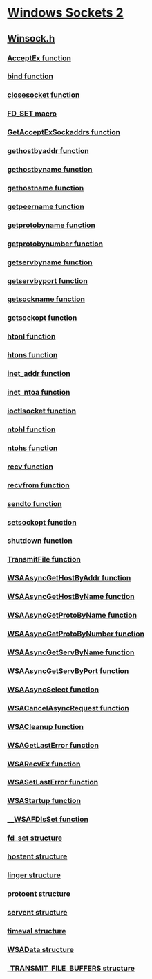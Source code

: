 # [Windows Sockets 2](../_winsock/index.md)
## [Winsock.h](index.md)
### [AcceptEx function](../winsock/nf-winsock-acceptex.md)
### [bind function](../winsock/nf-winsock-bind.md)
### [closesocket function](../winsock/nf-winsock-closesocket.md)
### [FD_SET macro](../winsock/nf-winsock-fd_set.md)
### [GetAcceptExSockaddrs function](../winsock/nf-winsock-getacceptexsockaddrs.md)
### [gethostbyaddr function](../winsock/nf-winsock-gethostbyaddr.md)
### [gethostbyname function](../winsock/nf-winsock-gethostbyname.md)
### [gethostname function](../winsock/nf-winsock-gethostname.md)
### [getpeername function](../winsock/nf-winsock-getpeername.md)
### [getprotobyname function](../winsock/nf-winsock-getprotobyname.md)
### [getprotobynumber function](../winsock/nf-winsock-getprotobynumber.md)
### [getservbyname function](../winsock/nf-winsock-getservbyname.md)
### [getservbyport function](../winsock/nf-winsock-getservbyport.md)
### [getsockname function](../winsock/nf-winsock-getsockname.md)
### [getsockopt function](../winsock/nf-winsock-getsockopt.md)
### [htonl function](../winsock/nf-winsock-htonl.md)
### [htons function](../winsock/nf-winsock-htons.md)
### [inet_addr function](../winsock/nf-winsock-inet_addr.md)
### [inet_ntoa function](../winsock/nf-winsock-inet_ntoa.md)
### [ioctlsocket function](../winsock/nf-winsock-ioctlsocket.md)
### [ntohl function](../winsock/nf-winsock-ntohl.md)
### [ntohs function](../winsock/nf-winsock-ntohs.md)
### [recv function](../winsock/nf-winsock-recv.md)
### [recvfrom function](../winsock/nf-winsock-recvfrom.md)
### [sendto function](../winsock/nf-winsock-sendto.md)
### [setsockopt function](../winsock/nf-winsock-setsockopt.md)
### [shutdown function](../winsock/nf-winsock-shutdown.md)
### [TransmitFile function](../winsock/nf-winsock-transmitfile.md)
### [WSAAsyncGetHostByAddr function](../winsock/nf-winsock-wsaasyncgethostbyaddr.md)
### [WSAAsyncGetHostByName function](../winsock/nf-winsock-wsaasyncgethostbyname.md)
### [WSAAsyncGetProtoByName function](../winsock/nf-winsock-wsaasyncgetprotobyname.md)
### [WSAAsyncGetProtoByNumber function](../winsock/nf-winsock-wsaasyncgetprotobynumber.md)
### [WSAAsyncGetServByName function](../winsock/nf-winsock-wsaasyncgetservbyname.md)
### [WSAAsyncGetServByPort function](../winsock/nf-winsock-wsaasyncgetservbyport.md)
### [WSAAsyncSelect function](../winsock/nf-winsock-wsaasyncselect.md)
### [WSACancelAsyncRequest function](../winsock/nf-winsock-wsacancelasyncrequest.md)
### [WSACleanup function](../winsock/nf-winsock-wsacleanup.md)
### [WSAGetLastError function](../winsock/nf-winsock-wsagetlasterror.md)
### [WSARecvEx function](../winsock/nf-winsock-wsarecvex.md)
### [WSASetLastError function](../winsock/nf-winsock-wsasetlasterror.md)
### [WSAStartup function](../winsock/nf-winsock-wsastartup.md)
### [__WSAFDIsSet function](../winsock/nf-winsock-__wsafdisset.md)
### [fd_set structure](../winsock/ns-winsock-fd_set.md)
### [hostent structure](../winsock/ns-winsock-hostent.md)
### [linger structure](../winsock/ns-winsock-linger.md)
### [protoent structure](../winsock/ns-winsock-protoent.md)
### [servent structure](../winsock/ns-winsock-servent.md)
### [timeval structure](../winsock/ns-winsock-timeval.md)
### [WSAData structure](../winsock/ns-winsock-wsadata.md)
### [_TRANSMIT_FILE_BUFFERS structure](../winsock/ns-winsock-_transmit_file_buffers.md)

